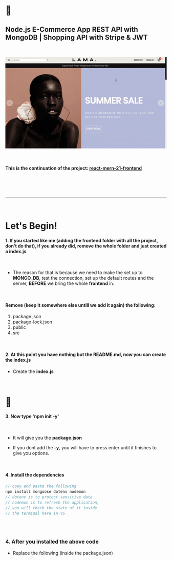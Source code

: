   <!-- 
 styles badge, at the end i decided to cusrom them like in the ecommercejs project
 where i had to create a styles.js file and add the styles there then export it as hook
 https://stackoverflow.com/questions/55766980/custom-color-to-badge-component-not-working
 
  <br>


Photographs for projects


FOOD and objects ----------

https://unsplash.com/@imdauphong

general
https://unsplash.com/collections/75589301/bon-apetite

https://unsplash.com/@ikredenets
https://unsplash.com/photos/Jm_SqbqZYkY
https://unsplash.com/photos/DHaZQh7hR2U

https://unsplash.com/photos/xLS_W6RVx-8

https://unsplash.com/@wendish

https://unsplash.com/@stilclassics

https://unsplash.com/@charlesdeluvio

Christmas
https://unsplash.com/@samhoajti


PLACES ---------

https://unsplash.com/@spoelee4



PEOPLE ---------

https://unsplash.com/photos/BVJ5e-Z2zEk
https://unsplash.com/photos/n3GxXpVcTpI

beautiful black women
https://unsplash.com/@raphaellovaski
https://unsplash.com/photos/88IOcZz53eg
https://unsplash.com/photos/Tfbw4CFFPaY

https://unsplash.com/photos/DTdkZzXYhKI

https://unsplash.com/@dynamicwang
https://unsplash.com/photos/ISrx6MJ7XXI

---

https://unsplash.com/@kirsimakov

---

https://unsplash.com/@ronmcclenny

---

https://unsplash.com/photos/WJ85c_l6JSE

---

https://unsplash.com/photos/aU_eOcelLhQ


# 🐝

# Let's Begin!

## 1. Install the dependencies

```javascript
// copy and paste the following
npm install @material-ui/core @material-ui/icons   react-router-dom node-sass@4.14.1 styled-components

// npm i styled-components
```

 <br>


### Lets start by creating the pages folder

- create the pages folder
- inside of it, create the Home.jsx

<br>

> Here you can see how the [**emmet extension**](https://code.visualstudio.com/docs/editor/emmet) auto complete and automatically create the import on top of the file

[<img src="/src/img/compo_after_install_emet.gif"/>]()

<br>

 
 
  
  -->

# 🐻

## Node.js E-Commerce App REST API with MongoDB | Shopping API with Stripe & JWT

<br>

[<img src="/src/img/frontend_backend_default1.gif"/>]()

<br>

#### This is the continuation of the project: [react-mern-21-frontend](https://github.com/nadiamariduena/react-mern-21-frontend)

<br>
<br>
<br>
<hr>
<br>

# Let's Begin!

#### 1. If you started like me (adding the frontend folder with all the project, don't do that), if you already did, remove the whole folder and just created a index.js

<br>

- The reason for that is because we need to make the set up to **MONGO_DB**, test the connection, set up the default routes and the server, **BEFORE** we bring the whole **frontend** in.

<br>

#### Remove (keep it somewhere else untill we add it again) the following:

1. package.json
2. package-lock.json
3. public
4. src

<br>

#### 2. At this point you have nothing but the README.md, now you can create the index.js 

- Create the **index.js**

<br>

# 🍌

#### 3. Now type 'npm init -y'

<br>

- It will give you the **package.json**

- If you dont add the **-y**, you will have to press enter until it finishes to give you options.

<br>

#### 4. Install the dependencies

```javascript
// copy and paste the following
npm install mongoose dotenv nodemon
// dotenv is to protect sensitive data
// nodemon is to refresh the application, 
// you will check the state of it inside 
// the terminal here in VS
 
```

 <br>

### 4. After you installed the above code

-  Replace the following (inside the package.json)

 <br>

 ```javascript
 
 ```

<br>
